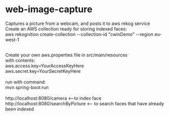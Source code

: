 # web-image-capture
Captures a picture from a webcam, and posts it to aws rekog service
<br/>
Create an AWS collection ready for storing indexed faces:<br/>
aws rekognition create-collection --collection-id "cwinDemo" --region eu-west-1<br/>
<br/>

Create your own aws.properties file in src/main/resources <br/>
with contents:<br/>
aws.access.key=YourAccessKeyHere<br/>
aws.secret.key=YourSecretKeyHere<br/>
<br/>
run with command:<br/>
mvn spring-boot:run<br/>
<br/>
http://localhost:8080/camera <--to index face<br/>
http://localhost:8080/searchByPicture <-- to search faces that have already been indexed<br/>
